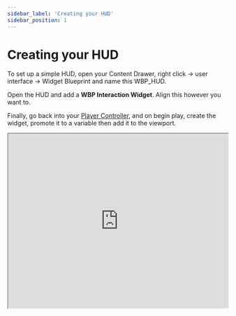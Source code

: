 ```yaml
---
sidebar_label: 'Creating your HUD'
sidebar_position: 1
---
```


# Creating your HUD

To set up a simple HUD, open your Content Drawer, right click -> user interface -> Widget Blueprint and name this WBP_HUD.

Open the HUD and add a **WBP Interaction Widget**. Align this however you want to.

Finally, go back into your [Player Controller](../../player-controller/index.md), and on begin play, create the widget, promote it to a variable then add it to the viewport.

<iframe src="https://blueprintue.com/render/zpfvq3f1/" width="100%" height="400" scrolling="no" allowfullscreen></iframe>
